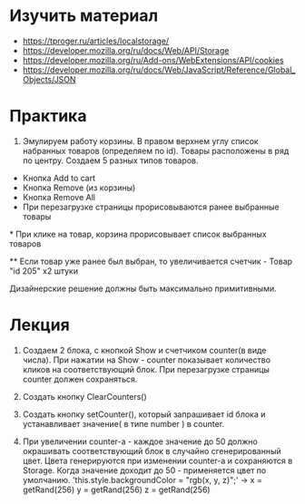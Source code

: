 # Изучить материал

+ https://tproger.ru/articles/localstorage/
+ https://developer.mozilla.org/ru/docs/Web/API/Storage
+ https://developer.mozilla.org/ru/Add-ons/WebExtensions/API/cookies
+ https://developer.mozilla.org/ru/docs/Web/JavaScript/Reference/Global_Objects/JSON

# Практика

1) Эмулируем работу корзины. В правом верхнем углу список набранных товаров (определяем по id).
Товары расположены в ряд по центру. Создаем 5 разных типов товаров.

+ Кнопка Add to cart
+ Кнопка Remove (из корзины)
+ Кнопка Remove All
+ При перезагрузке страницы прорисовываются ранее выбранные товары 


\* При клике на товар, корзина прорисовывает список выбранных товаров

\** Если товар уже ранее был выбран, то увеличивается счетчик - Товар "id 205" x2 штуки

Дизайнерские решение должны быть максимально примитивными.

# Лекция

1) Создаем 2 блока, с кнопкой Show и счетчиком counter(в виде числа).
При нажатии на Show - counter показывает количество кликов на соответствующий блок. 
При перезагрузке страницы counter должен сохраняться.

2) Создать кнопку ClearCounters()

3) Создать кнопку setCounter(), который запрашивает id блока и устанавливает значение( в типе number ) в counter.

4) При увеличении counter-а - каждое значение до 50 должно окрашивать соответствующий блок в случайно сгенерированный цвет. Цвета генерируются при изменении counter-a и сохраняются в Storage. Когда значение доходит до 50 - применяется цвет по умолчанию.
        'this.style.backgroundColor = "rgb(x, y, z)";' 
                     -> x = getRand(256)
                        y = getRand(256)
                        z = getRand(256)
